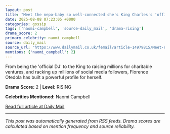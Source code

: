 ```yaml
---
layout: post
title: "Meet the nepo-baby so well-connected she's King Charles's 'official DJ' and parties with Naomi Campbell - but you've probably never heard of her"
date: 2025-08-08 07:23:05 +0000
categories: gossip
tags: ['naomi-campbell', 'source-daily_mail', 'drama-rising']
drama_score: 2
primary_celebrity: naomi_campbell
source: daily_mail
source_url: "https://www.dailymail.co.uk/femail/article-14979815/Meet-nepo-baby-connected-shes-King-Charless-official-DJ-parties-Naomi-Campbell-youve-probably-never-heard-her.html?ns_mchannel=rss&ito=1490&ns_campaign=1490"
mentions: {'naomi_campbell': 2}
---
```


From being the 'official DJ' to the King to raising millions for charitable ventures, and racking up millions of social media followers, Florence Otedola has built a powerful profile for herself.

**Drama Score:** 2 | **Level:** RISING

**Celebrities Mentioned:** Naomi Campbell

[Read full article at Daily Mail](https://www.dailymail.co.uk/femail/article-14979815/Meet-nepo-baby-connected-shes-King-Charless-official-DJ-parties-Naomi-Campbell-youve-probably-never-heard-her.html?ns_mchannel=rss&ito=1490&ns_campaign=1490)

---
*This post was automatically generated from RSS feeds. Drama scores are calculated based on mention frequency and source reliability.*
